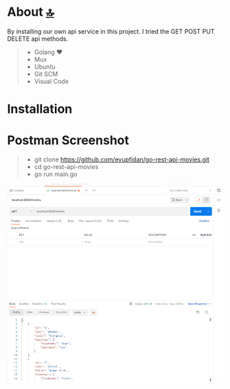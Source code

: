# About [🔝](#book-table-of-contents)

By installing our own api service in this project. I tried the GET POST PUT DELETE api methods.
 
> - Golang ♥
> - Mux
> - Ubuntu 
> - Git SCM
> - Visual Code
# Installation


# Postman Screenshot

> - git clone https://github.com/eyupfidan/go-rest-api-movies.git
> - cd go-rest-api-movies
> - go run main.go



![Logo](https://raw.githubusercontent.com/eyupfidan/go-rest-api-movies/main/go-rest-api-movies-1.png?token=GHSAT0AAAAAABWDVPC52LD6C5N7GWAHY5PMYX54XRA)

    
